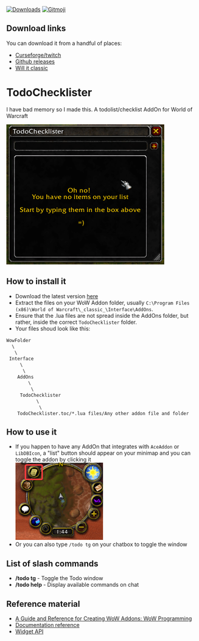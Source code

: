 [![Downloads](http://cf.way2muchnoise.eu/full_341737_downloads.svg)](https://www.curseforge.com/wow/addons/todochecklister)
[![Gitmoji](https://img.shields.io/badge/gitmoji-%20😜%20😍-FFDD67.svg)](https://gitmoji.carloscuesta.me)


## Download links
You can download it from a handful of places:
- [Curseforge/twitch](https://www.curseforge.com/wow/addons/todochecklister/files)
- [Github releases](https://github.com/AssisrMatheus/TodoChecklister/releases)
- [Will it classic](https://willitclassic.com/view/mc8DexxominWFB4i8W1a)

# TodoChecklister
I have bad memory so I made this. A todolist/checklist AddOn for World of Warcraft

![demoGif](./demo.gif)

## How to install it
- Download the latest version [here](https://github.com/AssisrMatheus/TodoChecklister/releases/)
- Extract the files on your WoW Addon folder, usually `C:\Program Files (x86)\World of Warcraft\_classic_\Interface\AddOns`.
- Ensure that the .lua files are not spread inside the AddOns folder, but rather, inside the correct `TodoChecklister` folder.
- Your files shoud look like this:
```
WowFolder
  \
   \
 Interface
     \
      \ 
    AddOns
        \
         \
     TodoChecklister
           \
            \
	TodoChecklister.toc/*.lua files/Any other addon file and folder
```

## How to use it
- If you happen to have any AddOn that integrates with `AceAddon` or `LibDBIcon`, a "list" button should appear on your minimap and you can toggle the addon by clicking it  
	![mapButton](./button.png)
- Or you can also type `/todo tg` on your chatbox to toggle the window

## List of slash commands
- **/todo tg** - Toggle the Todo window
- **/todo help** - Display available commands on chat

## Reference material

- [A Guide and Reference for Creating WoW Addons: WoW Programming](http://garde.sylvanas.free.fr/ressources/Guides/Macros-Addons/Wiley-World.of.Warcraft.Programming.A.Guide.and.Reference.for.Creating.WoW.Addons.pdf)
- [Documentation reference](http://wowprogramming.com/docs.html)
- [Widget API](https://wowwiki.fandom.com/wiki/Widget_API)
